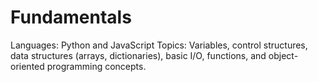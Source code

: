 # Fundamentals
Languages: Python and JavaScript  Topics: Variables, control structures, data structures (arrays, dictionaries), basic I/O, functions, and object-oriented programming concepts.
